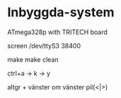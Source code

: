 # Inbyggda-system
ATmega328p with TRITECH board

screen /dev/ttyS3 38400

make
make clean

ctrl+a -> k -> y


altgr + vänster om vänster pil(<|>)
